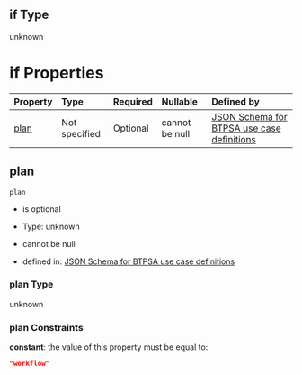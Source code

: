## if Type

unknown

# if Properties

| Property      | Type          | Required | Nullable       | Defined by                                                                                                                                                                                                                                    |
| :------------ | :------------ | :------- | :------------- | :-------------------------------------------------------------------------------------------------------------------------------------------------------------------------------------------------------------------------------------------- |
| [plan](#plan) | Not specified | Optional | cannot be null | [JSON Schema for BTPSA use case definitions](btpsa-usecase-properties-services-items-allof-1-then-allof-113-then-allof-0-if-properties-plan.md "undefined#/properties/services/items/allOf/1/then/allOf/113/then/allOf/0/if/properties/plan") |

## plan



`plan`

*   is optional

*   Type: unknown

*   cannot be null

*   defined in: [JSON Schema for BTPSA use case definitions](btpsa-usecase-properties-services-items-allof-1-then-allof-113-then-allof-0-if-properties-plan.md "undefined#/properties/services/items/allOf/1/then/allOf/113/then/allOf/0/if/properties/plan")

### plan Type

unknown

### plan Constraints

**constant**: the value of this property must be equal to:

```json
"workflow"
```
